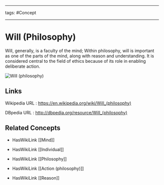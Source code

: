 




---

tags: #Concept

---
# Will (Philosophy)


Will, generally, is a faculty of the mind; Within philosophy, will is important as one of the parts of the mind, along with reason and understanding. It is considered central to the field of ethics because of its role in enabling deliberate action.

![Will (philosophy)](http://commons.wikimedia.org/wiki/Special:FilePath/Jean-Jacques_Rousseau_(painted_portrait).jpg?width=300)


## Links


Wikipedia URL : https://en.wikipedia.org/wiki/Will_(philosophy)

DBpedia URL : http://dbpedia.org/resource/Will_(philosophy)


## Related Concepts


- HasWikiLink [[Mind]]

- HasWikiLink [[Individual]]

- HasWikiLink [[Philosophy]]

- HasWikiLink [[Action (philosophy)]]

- HasWikiLink [[Reason]]